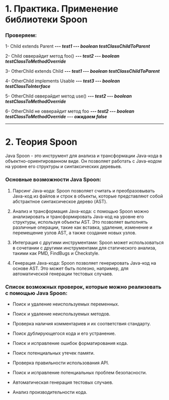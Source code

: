 # 1. Практика. Применение библиотеки Spoon

### Проверяем:

1- Child extends Parent                  **_--- test1 --- boolean testClassChildToParent_**

2- Child овверайдит метод foo()          _**--- test2 --- boolean testClassToMethodOverride**_

3- OtherChild extends Child              **_--- test1 --- boolean testClassChildToParent_**

4- OtherChild implements Usable          **_--- test3 --- boolean testClassToInterface_**

5- OtherChild овверайдит метод use()     **_--- test2 --- boolean testClassToMethodOverride_**

6- OtherChild не овверайдит метод foo    _**--- test2 --- boolean testClassToMethodOverride --- ожидаем false**_

---
# 2. Теория Spoon


Java Spoon - это инструмент для анализа и трансформации Java-кода в объектно-ориентированном виде. Он позволяет работать с Java-кодом на уровне его структуры и синтаксических деревьев.

### Основные возможности Java Spoon:

1. Парсинг Java-кода: Spoon позволяет считать и преобразовывать Java-код из файлов и строк в объекты, которые представляют собой абстрактное синтаксическое дерево (AST).

2. Анализ и трансформация Java-кода: с помощью Spoon можно анализировать и трансформировать Java-код на уровне его структуры, используя объекты AST. Это позволяет выполнять различные операции, такие как вставка, удаление, изменение и перемещение узлов AST, а также создание новых узлов.

3. Интеграция с другими инструментами: Spoon может использоваться в сочетании с другими инструментами для статического анализа, такими как PMD, FindBugs и Checkstyle.

4. Генерация Java-кода: Spoon позволяет генерировать Java-код на основе AST. Это может быть полезно, например, для автоматической генерации тестовых случаев.

### Список возможных проверок, которые можно реализовать с помощью Java Spoon:

- Поиск и удаление неиспользуемых переменных.

- Поиск и удаление неиспользуемых методов.

- Проверка наличия комментариев и их соответствия стандарту.

- Поиск дублирующегося кода и его устранение.

- Поиск и исправление ошибок форматирования кода.

- Поиск потенциальных утечек памяти.

- Проверка правильности использования API.

- Поиск и исправление потенциальных проблем безопасности.

- Автоматическая генерация тестовых случаев.

- Анализ производительности кода.